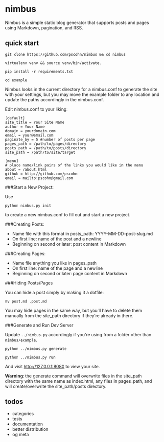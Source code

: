 # nimbus

Nimbus is a simple static blog generator that supports posts and pages using Markdown, pagination, and RSS.

## quick start

```git clone https://github.com/pscohn/nimbus && cd nimbus```

```virtualenv venv && source venv/bin/activate.```

```pip install -r requirements.txt```

```cd example```

Nimbus looks in the current directory for a nimbus.conf to generate the site with your settings, but you may move the example folder to any location and update the paths accordingly in the nimbus.conf.

Edit nimbus.conf to your liking:

    [default]
    site_title = Your Site Name
    author = Your Name
    domain = yourdomain.com
    email = your@email.com
    paginate_by = 5 #number of posts per page
    pages_path = /path/to/pages/directory
    posts_path = /path/to/posts/directory
    site_path = /path/to/site/target

    [menu]
    # place name/link pairs of the links you would like in the menu
    about = /about.html
    github = http://github.com/pscohn
    email = mailto:pscohn@gmail.com

###Start a New Project:

Use

```python nimbus.py init```

to create a new nimbus.conf to fill out and start a new project.

###Creating Posts:

- Name file with this format in posts_path: YYYY-MM-DD-post-slug.md
- On first line: name of the post and a newline
- Beginning on second or later: post content in Markdown

###Creating Pages:

- Name file anything you like in pages_path
- On first line: name of the page and a newline
- Beginning on second or later: page content in Markdown

###Hiding Posts/Pages

You can hide a post simply by making it a dotfile:

```mv post.md .post.md```

You may hide pages in the same way, but you'll have to delete them manually from the site_path directory if they're already in there.

###Generate and Run Dev Server

Update `../nimbus.py` accordingly if you're using from a folder other than `nimbus/example`.

```python ../nimbus.py generate```

```python ../nimbus.py run```

And visit http://127.0.0.1:8080 to view your site.

**Warning**: the generate command will overwrite files in the site_path directory with the same name as index.html, any files in pages_path, and will create/overwrite the site_path/posts directory.

## todos

- categories
- tests
- documentation
- better distribution
- og meta
